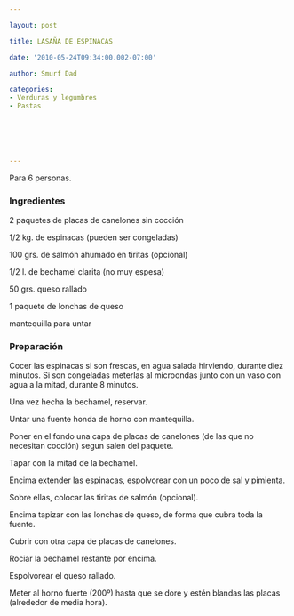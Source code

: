 ```yaml
---

layout: post

title: LASAÑA DE ESPINACAS

date: '2010-05-24T09:34:00.002-07:00'

author: Smurf Dad

categories:
- Verduras y legumbres
- Pastas






---
```


Para 6 personas.

<h3>Ingredientes</h3>

2 paquetes de placas de canelones sin cocción

1/2 kg. de espinacas (pueden ser congeladas)

100 grs. de salmón ahumado en tiritas (opcional)

1/2 l. de bechamel clarita (no muy espesa)

50 grs. queso rallado

1 paquete de lonchas de queso

mantequilla para untar

<h3>Preparación</h3>

Cocer las espinacas si son frescas, en agua salada hirviendo, durante diez minutos. Si son congeladas meterlas al microondas junto con un vaso con agua a la mitad, durante 8 minutos.

Una vez hecha la bechamel, reservar.

Untar una fuente honda de horno con mantequilla.

Poner en el fondo una capa de placas de canelones (de las que no necesitan cocción) segun salen del paquete.

Tapar con la mitad de la bechamel.

Encima extender las espinacas, espolvorear con un poco de sal y pimienta.

Sobre ellas, colocar las tiritas de salmón (opcional).

Encima tapizar con las lonchas de queso, de forma que cubra toda la fuente.

Cubrir con otra capa de placas de canelones.

Rociar la bechamel restante por encima.

Espolvorear el queso rallado.

Meter al horno fuerte (200&ordm;) hasta que se dore y estén blandas las placas (alrededor de media hora).

